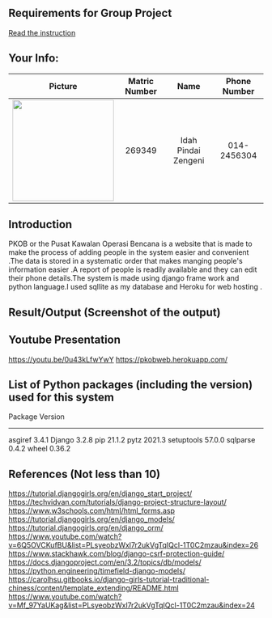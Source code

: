 ## Requirements for Group Project
[Read the instruction](https://github.com/STIW3054-A211/e-sulam/blob/main/Assignment-1.md)

## Your Info:
| Picture | Matric Number | Name | Phone Number |
| :---: | :---: | :---: | :---: |
<img height="auto" src="C:\Users\user\PycharmProjects\assignment-1-idahz99\images\pic - Copy.jpg" width="200px"/> | 269349 | Idah Pindai Zengeni | 014-2456304 |


## Introduction
PKOB  or the  Pusat Kawalan Operasi Bencana is a website that is made to make the process of adding people in the system easier and convenient .The data is stored in a systematic order that makes manging people's information easier .A report of people is readily available and they can edit their phone details.The system is made using django frame work and python language.I used sqllite as my database and Heroku for web hosting .

## Result/Output (Screenshot of the output)


## Youtube Presentation

https://youtu.be/0u43kLfwYwY
https://pkobweb.herokuapp.com/

## List of Python packages (including the version) used for this system
Package    Version
---------- -------
asgiref    3.4.1
Django     3.2.8
pip        21.1.2
pytz       2021.3
setuptools 57.0.0
sqlparse   0.4.2
wheel      0.36.2

## References (Not less than 10)

https://tutorial.djangogirls.org/en/django_start_project/
https://techvidvan.com/tutorials/django-project-structure-layout/
https://www.w3schools.com/html/html_forms.asp
https://tutorial.djangogirls.org/en/django_models/
https://tutorial.djangogirls.org/en/django_orm/
https://www.youtube.com/watch?v=6Q5OVCKufBU&list=PLsyeobzWxl7r2ukVgTqIQcl-1T0C2mzau&index=26
https://www.stackhawk.com/blog/django-csrf-protection-guide/
https://docs.djangoproject.com/en/3.2/topics/db/models/
https://python.engineering/timefield-django-models/
https://carolhsu.gitbooks.io/django-girls-tutorial-traditional-chiness/content/template_extending/README.html
https://www.youtube.com/watch?v=Mf_97YaUKag&list=PLsyeobzWxl7r2ukVgTqIQcl-1T0C2mzau&index=24
